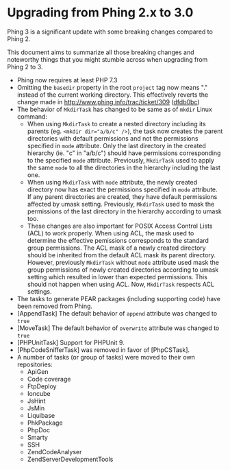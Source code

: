 Upgrading from Phing 2.x to 3.0
===============================

Phing 3 is a significant update with some breaking changes compared to Phing 2.

This document aims to summarize all those  breaking changes and noteworthy things
that you might stumble across when upgrading from Phing 2 to 3.

* Phing now requires at least PHP 7.3
* Omitting the `basedir` property in the root `project` tag now means "." instead
  of the current working directory. This effectively reverts the change made in 
  http://www.phing.info/trac/ticket/309 ([dfdb0bc](https://github.com/phingofficial/phing/commit/dfdb0bc8095db18284de364b421d320be3c1b6fb))
* The behavior of `MkdirTask` has changed to be same as of `mkdir` Linux command:
  * When using `MkdirTask` to create a nested directory including its parents
    (eg. `<mkdir dir="a/b/c" />`), the task now creates the parent directories
    with default permissions and not the permissions specified in `mode` attribute.
    Only the last directory in the created hierarchy (ie. "c" in "a/b/c") should
    have permissions corresponding to the specified `mode` attribute. 
    Previously, `MkdirTask` used to apply the same `mode` to all the directories
    in the hierarchy including the last one.
  * When using `MkdirTask` with `mode` attribute, the newly created directory
    now has exact the permissions specified in `mode` attribute. If any parent
    directories are created, they have default permissions affected by umask
    setting. Previously, `MkdirTask` used to mask the permissions of the last
    directory in the hierarchy according to umask too.
  * These changes are also important for POSIX Access Control Lists (ACL) to work
    properly. When using ACL, the mask used to determine the effective pemissions
    corresponds to the standard group permissions. The ACL mask of a newly
    created directory should be inherited from the default ACL mask its parent
    directory. However, previously `MkdirTask` without `mode` attribute used
    mask the group permissions of newly created directories according to umask 
    setting which resulted in lower than expected permissions. This should not
    happen when using ACL. Now, `MkdirTask` respects ACL settings.
* The tasks to generate PEAR packages \(including supporting code\) have been removed from Phing.
* [AppendTask] The default behavior of `append` attribute was changed to `true`
* [MoveTask] The default behavior of `overwrite` attribute was changed to `true`
* [PHPUnitTask] Support for PHPUnit 9.
* [PhpCodeSnifferTask] was removed in favor of [PhpCSTask].
* A number of tasks (or group of tasks) were moved to their own repositories:
  * ApiGen
  * Code coverage
  * FtpDeploy
  * Ioncube
  * JsHint
  * JsMin
  * Liquibase
  * PhkPackage
  * PhpDoc
  * Smarty
  * SSH
  * ZendCodeAnalyser
  * ZendServerDevelopmentTools
